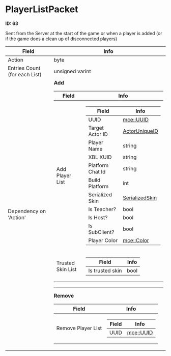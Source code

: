 # PlayerListPacket

__ID: 63__

Sent from the Server at the start of the game or when a player is added (or if the game does a clean up of disconnected players)

<table><thead><tr><th>Field</th><th>Info</th></tr></thead><tbody>
<tr><td>Action</td><td>byte</td></tr>
<tr><td>Entries Count (for each List)</td><td>unsigned varint</td></tr>
<tr><td>Dependency on 'Action'</td><td><b>Add</b><br>
  <table><thead><tr><th>Field</th><th>Info</th></tr></thead><tbody>
  <tr><td>Add Player List</td><td><table><thead><tr><th>Field</th><th>Info</th></tr></thead><tbody>
    <tr><td>UUID</td><td><a href="../types/mce_UUID.md">mce::UUID</a></td></tr>
    <tr><td>Target Actor ID</td><td><a href="../types/ActorUniqueID.md">ActorUniqueID</a></td></tr>
    <tr><td>Player Name</td><td>string</td></tr>
    <tr><td>XBL XUID</td><td>string</td></tr>
    <tr><td>Platform Chat Id</td><td>string</td></tr>
    <tr><td>Build Platform</td><td>int</td></tr>
    <tr><td>Serialized Skin</td><td><a href="../types/SerializedSkin.md">SerializedSkin</a></td></tr>
    <tr><td>Is Teacher?</td><td>bool</td></tr>
    <tr><td>Is Host?</td><td>bool</td></tr>
    <tr><td>Is SubClient?</td><td>bool</td></tr>
    <tr><td>Player Color</td><td><a href="../types/mce_Color.md">mce::Color</a></td></tr>
    </tbody></table></td></tr>
  <tr><td>Trusted Skin List</td><td><table><thead><tr><th>Field</th><th>Info</th></tr></thead><tbody>
    <tr><td>Is trusted skin</td><td>bool</td></tr>
    </tbody></table></td></tr>
  </tbody></table><hr>
  <b>Remove</b><br>
  <table><thead><tr><th>Field</th><th>Info</th></tr></thead><tbody>
  <tr><td>Remove Player List</td><td><table><thead><tr><th>Field</th><th>Info</th></tr></thead><tbody>
    <tr><td>UUID</td><td><a href="../types/mce_UUID.md">mce::UUID</a></td></tr>
    </tbody></table></td></tr>
  </tbody></table></td></tr>
</tbody></table>